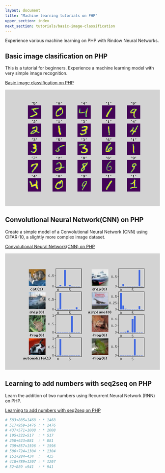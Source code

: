 ```yaml
---
layout: document
title: "Machine learning tutorials on PHP"
upper_section: index
next_section: tutorials/basic-image-classification
---
```

Experience various machine learning on PHP with Rindow Neural Networks.

Basic image clasification on PHP
--------------------------------
This is a tutorial for beginners. Experience a machine learning model with very simple image recognition.

[Basic image classification on PHP](basic-image-classification.html)

![MNIST Images](images/basic-image-classification-show-mnist.png)

Convolutional Neural Network(CNN) on PHP
----------------------------------------
Create a simple model of a Convolutional Neural Network (CNN) using CIFAR-10, a slightly more complex image dataset.

[Convolutional Neural Network(CNN) on PHP](convolution-neural-network.html)

![Predict CIFAR-10](images/convolution-neural-network-predict.png)

Learning to add numbers with seq2seq on PHP
----------------------------------------
Learn the addition of two numbers using Recurrent Neural Network (RNN) on PHP.

[Learning to add numbers with seq2seq on PHP](learn-add-numbers-with-rnn.html)

```php
# 583+885=1468 : * 1468
# 517+959=1476 : * 1476
# 437+571=1008 : * 1008
# 195+322=517  : * 517
# 258+623=881  : * 881
# 739+857=1596 : * 1596
# 580+724=1304 : * 1304
# 151+284=434  :   435
# 418+789=1207 : * 1207
# 52+889 =941  : * 941
```
